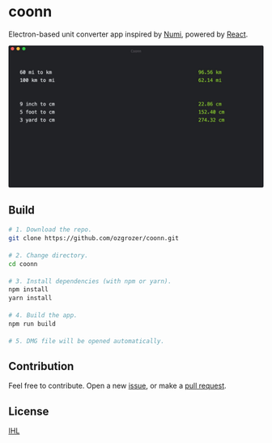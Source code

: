 # coonn
Electron-based unit converter app inspired by [Numi](http://numi.io/), powered by [React](https://github.com/facebook/react/).

![](screenshot.jpg)

## Build
```sh
# 1. Download the repo.
git clone https://github.com/ozgrozer/coonn.git

# 2. Change directory.
cd coonn

# 3. Install dependencies (with npm or yarn).
npm install
yarn install

# 4. Build the app.
npm run build

# 5. DMG file will be opened automatically.
```

## Contribution
Feel free to contribute. Open a new [issue](https://github.com/ozgrozer/coonn/issues), or make a [pull request](https://github.com/ozgrozer/coonn/pulls).

## License
[IHL](https://github.com/ozgrozer/ihl)
